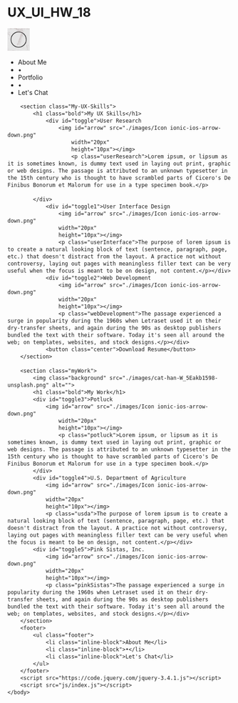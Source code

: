 # UX_UI_HW_18
<!DOCTYPE html>
<html lang="en">
    <head>
        <meta name="viewport" content="width=device-width, initial-scale=1.0">
        <link rel="stylesheet" href="css/style.css">
        <title></title>
    </head>
    <body>
        <nav class="nav">
            <img class="logo"
            src="Images/logo.png"
                        width="50"
                        height="50"></img>
                <ul>
                  <div class="navText">
                        <li class="inline-block">About Me</li>
                        <li class="inline-block">•</li>
                        <li class="inline-block">Portfolio</li>
                        <li class="inline-block">•</li>
                        <li class="inline-block">Let's Chat</li>
                    </div>
                  </ul>
         </nav>

        <section class="My-UX-Skills">
            <h1 class="bold">My UX Skills</h1>
                <div id="toggle">User Research
                    <img id="arrow" src="./images/Icon ionic-ios-arrow-down.png"
                        width="20px"
                        height="10px"></img>
                        <p class="userResearch">Lorem ipsum, or lipsum as it is sometimes known, is dummy text used in laying out print, graphic or web designs. The passage is attributed to an unknown typesetter in the 15th century who is thought to have scrambled parts of Cicero's De Finibus Bonorum et Malorum for use in a type specimen book.</p>

            </div>
                <div id="toggle1">User Interface Design
                    <img id="arrow" src="./images/Icon ionic-ios-arrow-down.png"
                    width="20px"
                    height="10px"></img>
                    <p class="userInterface">The purpose of lorem ipsum is to create a natural looking block of text (sentence, paragraph, page, etc.) that doesn't distract from the layout. A practice not without controversy, laying out pages with meaningless filler text can be very useful when the focus is meant to be on design, not content.</p></div>
                <div id="toggle2">Web Development
                    <img id="arrow" src="./images/Icon ionic-ios-arrow-down.png"
                    width="20px"
                    height="10px"></img>
                    <p class="webDevelopment">The passage experienced a surge in popularity during the 1960s when Letraset used it on their dry-transfer sheets, and again during the 90s as desktop publishers bundled the text with their software. Today it's seen all around the web; on templates, websites, and stock designs.</p></div>
                <button class="center">Download Resume</button>
        </section>

        <section class="myWork">
            <img class="background" src="./images/cat-han-W_5Eakb1598-unsplash.png" alt="">
            <h1 class="bold">My Work</h1>
            <div id="toggle3">Potluck
                <img id="arrow" src="./images/Icon ionic-ios-arrow-down.png"
                    width="20px"
                    height="10px"></img>
                    <p class="potluck">Lorem ipsum, or lipsum as it is sometimes known, is dummy text used in laying out print, graphic or web designs. The passage is attributed to an unknown typesetter in the 15th century who is thought to have scrambled parts of Cicero's De Finibus Bonorum et Malorum for use in a type specimen book.</p>
            </div>
            <div id="toggle4">U.S. Department of Agriculture
                <img id="arrow" src="./images/Icon ionic-ios-arrow-down.png"
                width="20px"
                height="10px"></img>
                <p class="usda">The purpose of lorem ipsum is to create a natural looking block of text (sentence, paragraph, page, etc.) that doesn't distract from the layout. A practice not without controversy, laying out pages with meaningless filler text can be very useful when the focus is meant to be on design, not content.</p></div>
            <div id="toggle5">Pink Sistas, Inc.
                <img id="arrow" src="./images/Icon ionic-ios-arrow-down.png"
                width="20px"
                height="10px"></img>
                <p class="pinkSistas">The passage experienced a surge in popularity during the 1960s when Letraset used it on their dry-transfer sheets, and again during the 90s as desktop publishers bundled the text with their software. Today it's seen all around the web; on templates, websites, and stock designs.</p></div>
        </section>
        <footer>
            <ul class="footer">
                <li class="inline-block">About Me</li>
                <li class="inline-block">•</li>
                <li class="inline-block">Let's Chat</li>
            </ul>
        </footer>
        <script src="https://code.jquery.com/jquery-3.4.1.js"></script>
        <script src="js/index.js"></script>
    </body>

</html>

